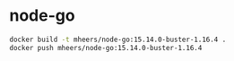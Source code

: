 # node-go

```bash
docker build -t mheers/node-go:15.14.0-buster-1.16.4 .
docker push mheers/node-go:15.14.0-buster-1.16.4
```
